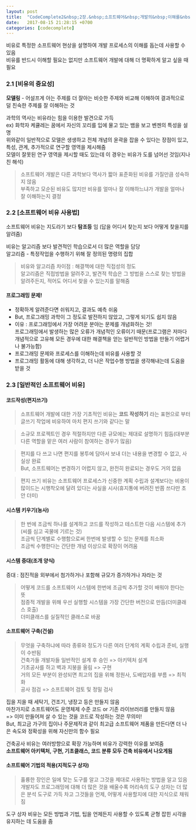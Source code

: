 ```yaml
---
layout: post
title:  "CodeComplete2&nbsp;2장.&nbsp;소프트웨어&nbsp;개발의&nbsp;이해를&nbsp;돕기&nbsp;위한&nbsp;비유"
date:   2017-08-15 21:28:15 +0700
categories: [codecomplete]
---
```

비유로 특정한 소프트웨어 현상을 설명하여 개발 프로세스의 이해를 돕는데 사용할 수 있음  
비유를 반드시 이해할 필요는 없지만 소프트웨어 개발에 대해 더 명확하게 알고 싶을 때 필요

### 2.1 [비유의 중요성]
**모델링** - 어설프게 아는 주제를 더 잘아는 비슷한 주제와 비교해 이해하여 결과적으로 덜 친숙한 주제를 잘 이해하는 것  

과학의 역사는 비유라는 힘을 이용한 발견으로 가득  
ex) 화학자 케큘레는 꿈에서 자신의 꼬리를 입에 물고 있는 뱀을 보고 벤젠의 특성을 설명  
위와같이 일반적으로 모델은 생생하고 전체 개념의 윤곽을 잡을 수 있다는 장점이 있고, 특성, 관계, 추가적으로 연구할 영역을 제시해줌  
모델이 잘못된 연구 영역을 제시할 때도 있는데 이 경우는 비유가 도를 넘어선 것임(지나친 해석)  

>소프트웨어 개발은 다른 과학보다 역사가 짧아 표준화된 비유를 가질만큼 성숙하지 않음  
> 부족하고 모순된 비유도 많지만 비유를 얼마나 잘 이해하느냐가 개발을 얼마나 잘 이해하는지 결정

### 2.2 [소프트웨어 비유 사용법]
소프트웨어 비유는 지도라기 보다 **탐조등** 임 (답을 어디서 찾는지 보다 어떻게 찾을지를 알려줌)

비유는 알고리즘 보다 발견적인 학습으로서 더 많은 역할을 담당  
알고리즘 - 특정작업을 수행하기 위해 잘 정의된 명령의 집합  
> 비유와 알고리즘 차이점 : 해결책에 대한 직접성의 정도  
> 알고리즘은 직접방법을 알려주고, 발견적 학습은 그 방법을 스스로 찾는 방법을 알려주든지, 적어도 어디서 찾을 수 있는지를 말해줌
  
#### 프로그래밍 문제!  
- 정확하게 알려준다면 쉬워지고, 결과도 예측 쉬움
- But, 프로그래밍 과학이 그 정도로 발전하지 않았고, 그렇게 되기도 쉽지 않음
- 이유 : 프로그래밍에서 가장 어려운 분야는 문제를 개념화하는 것!  
프로그래밍에서 발생하는 많은 오류가 개념적인 오류이기 때문(프로그램은 저마다 개념적으로 고유해 모든 경우에 대한 해결책을 얻는 일반적인 방법을 만들기 어렵거나 불가능함)
- 프로그래밍 문제와 프로세스를 이해하는데 비유를 사용할 것
- 프로그래밍 활동에 대해 생각하고, 더 나은 작업수행 방법을 생각해내는데 도움을 받을 것

### 2.3 [일반적인 소프트웨어 비유]

#### 코드작성(편지쓰기) 
>소프트웨어 개발에 대한 가장 기초적인 비유는 **코드 작성하기** 라는 표현으로 부터 글쓰기 작업에 비유하여 마치 편지 쓰기와 같다는 말  

>소규모 프로젝트인 경우 적절하지만 다른 규모에는 제대로 설명하기 힘듬(대부분 다른 역할을 맡은 여러 사람이 참여하는 경우가 많음)  

>편지를 다 쓰고 나면 편지를 봉투에 담아서 보내 더는 내용을 변경할 수 없고, 사실상 완료  
>But, 소프트웨어는 변경하기 어렵지 않고, 완전히 완료되는 경우도 거의 없음

> 편지 쓰기 비유는 소프트웨어 프로세스가 신중한 계획 수립과 설계보다는 비용이 많이드는 시행착오에 달려 있다는 사실을 시사(휴지통에 버려진 반쯤 쓰다만 초안 더미)

#### 시스템 키우기(농사) 
> 한 번에 조금씩 하나를 설계하고 코드를 작성하고 테스트한 다음 시스템에 추가(씨를 심고 곡물에 기르는 것)  
> 조금씩 단계별로 수행함으로써 한번에 발생할 수 있는 문제를 최소화  
> 조금씩 수행한다는 간단한 개념 이상으로 확장이 어려움

#### 시스템 증대(조개 양식)
증대 : 점진적을 외부에서 첨가하거나 포함해 규모가 증가하거나 자라는 것
> 어떻게 코드를 소프트웨어 시스템에 한번에 조금씩 추가할 것이 배워야 한다는 뜻  
> 점증적 개발을 위해 우선 실행할 시스템을 가장 간단한 버전으로 만듬(더미클래스 호출)  
> 더미클래스를 실질적인 클래스로 바꿈

#### 소프트웨어 구축(건설)
> 무엇을 구축하냐에 따라 종류와 정도가 다른 여러 단계의 계획 수립과 준비, 실행이 수반됨  
> 건축가들 개발자들 일반적인 설계 후 승인 => 아키텍처 설계  
> 기초공사를 하고 벽과 지붕을 올림 => 구현  
> 거의 모든 부분이 완성되면 최고의 집을 위해 정원사, 도배업자를 부름 => 최적화  
> 공사 점검 => 소프트웨어 검토 및 정밀 검사  

집을 지을 때 세탁기, 건조기, 냉장고 등은 만들지 않음  
마찬가지로 소프트웨어도 운영체제 수준 코드 or 기존 라이브러리를 만들지 않음  
=> 이미 만들어져 살 수 있는 것을 코드로 작성하는 것은 무의미!  
But, 최고금 가구의 집이나 주문제작과 같이 최고급 소프트웨어 제품을 만든다면 더 나은 속도와 정확성을 위해 자신만의 함수 필요  

건축공사 비유는 여러방향으로 확장 가능하며 비유가 강력한 이유를 보여줌  
**소프트웨어 아키텍처, 구현, 기초클래스, 코드 분류 모두 건축 비유에서 나오게됨** 

#### 소프트웨어 기법의 적용(지적도구 상자)
> 휼륭한 장인은 일에 맞는 도구를 알고 그것을 제대로 사용하는 방법을 알고 있음  
> 개발자도 프로그래밍에 대해 더 많은 것을 배울수록 머리속의 도구 상자는 더 많은 분석 도구로 가득 차고 그것들을 언제, 어떻게 사용할지에 대한 지식으로 채워짐

도구 상자 비유는 모든 방법과 기법, 팁을 언제든지 사용할 수 있도록 균형 잡힌 시각을 유지하는 데 도움을 줌  





